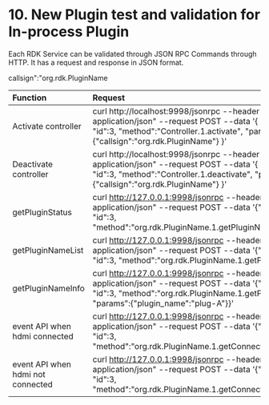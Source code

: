 # 10. New Plugin test and validation for In-process Plugin

Each RDK Service can be validated through JSON RPC Commands through HTTP. It has a request and response in JSON format.

callsign":"org.rdk.PluginName

| Function | Request | Response |
| :-------- | :-------- | :-------- |
| Activate controller | curl http://localhost:9998/jsonrpc --header "Content-Type: application/json" --request POST --data '{ "jsonrpc":"2.0", "id":3, "method":"Controller.1.activate", "params":{"callsign":"org.rdk.PluginName"} }'  | {"jsonrpc":"2.0","id":3,"result":{"success":true}} |
|Deactivate controller|curl http://localhost:9998/jsonrpc --header "Content-Type: application/json" --request POST --data '{ "jsonrpc":"2.0", "id":3, "method":"Controller.1.deactivate", "params":{"callsign":"org.rdk.PluginName"} }'|{"jsonrpc":"2.0","id":3,"result":{"success":true}}|
|getPluginStatus|curl http://127.0.0.1:9998/jsonrpc --header "Content-Type: application/json" --request POST --data '{"jsonrpc":"2.0", "id":3, "method":"org.rdk.PluginName.1.getPluginNameStatus"}'|{"jsonrpc":"2.0","id":3,"result":{"connection status from plugin":["CONNECTED"],"success":true}}|
| getPluginNameList |	curl http://127.0.0.1:9998/jsonrpc --header "Content-Type: application/json" --request POST --data '{"jsonrpc":"2.0", "id":3, "method":"org.rdk.PluginName.1.getPluginNameList"}'|{"jsonrpc":"2.0","id":3,"result":{"Supported plugin list":["plug-A","plug-B","plug-C","plug-D","plug-E"],"success":true}}|	
|getPluginNameInfo|	curl http://127.0.0.1:9998/jsonrpc --header "Content-Type: application/json" --request POST --data '{"jsonrpc":"2.0", "id":3, "method":"org.rdk.PluginName.1.getPluginNameInfo", "params":{"plugin_name":"plug-A"}}'| {"jsonrpc":"2.0","id":3,"result":{"supportedTvResolutions":["xyz-plugin","no:430HT5"],"success":true}}root@raspberrypi-rdk-mc:~#|
| event API when hdmi connected|  curl http://127.0.0.1:9998/jsonrpc --header "Content-Type: application/json" --request POST --data '{"jsonrpc":"2.0", "id":3, "method":"org.rdk.PluginName.1.getConnectedVideoDisplays"}'| {"jsonrpc":"2.0","id":3,"result":{"connectedVideoDisplays":["HDMI0"],"success":true}}root@raspberrypi-rdk-mc:~#|
|event API when hdmi not connected| curl http://127.0.0.1:9998/jsonrpc --header "Content-Type: application/json" --request POST --data '{"jsonrpc":"2.0", "id":3, "method":"org.rdk.PluginName.1.getConnectedVideoDisplays"}'| {"jsonrpc":"2.0","id":3,"result":{"connectedVideoDisplays":[],"success":true}}root@raspberrypi-rdk-mc:~#|